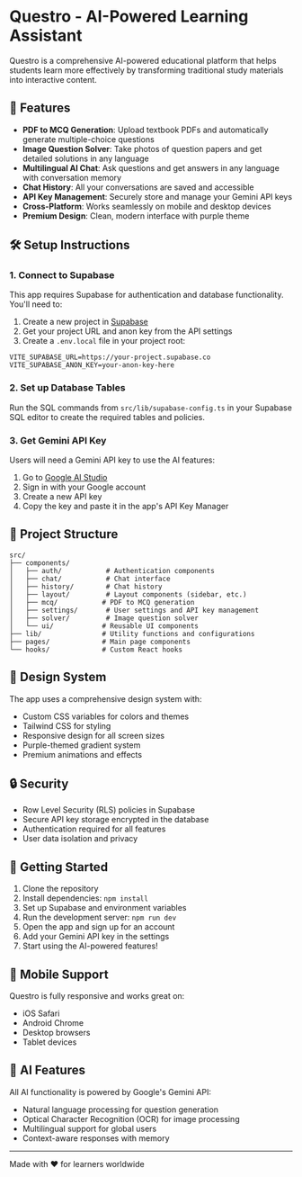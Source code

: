 # Questro - AI-Powered Learning Assistant

Questro is a comprehensive AI-powered educational platform that helps students learn more effectively by transforming traditional study materials into interactive content.

## 🚀 Features

- **PDF to MCQ Generation**: Upload textbook PDFs and automatically generate multiple-choice questions
- **Image Question Solver**: Take photos of question papers and get detailed solutions in any language
- **Multilingual AI Chat**: Ask questions and get answers in any language with conversation memory
- **Chat History**: All your conversations are saved and accessible
- **API Key Management**: Securely store and manage your Gemini API keys
- **Cross-Platform**: Works seamlessly on mobile and desktop devices
- **Premium Design**: Clean, modern interface with purple theme

## 🛠️ Setup Instructions

### 1. Connect to Supabase

This app requires Supabase for authentication and database functionality. You'll need to:

1. Create a new project in [Supabase](https://supabase.com)
2. Get your project URL and anon key from the API settings
3. Create a `.env.local` file in your project root:

```env
VITE_SUPABASE_URL=https://your-project.supabase.co
VITE_SUPABASE_ANON_KEY=your-anon-key-here
```

### 2. Set up Database Tables

Run the SQL commands from `src/lib/supabase-config.ts` in your Supabase SQL editor to create the required tables and policies.

### 3. Get Gemini API Key

Users will need a Gemini API key to use the AI features:

1. Go to [Google AI Studio](https://makersuite.google.com/app/apikey)
2. Sign in with your Google account
3. Create a new API key
4. Copy the key and paste it in the app's API Key Manager

## 📁 Project Structure

```
src/
├── components/
│   ├── auth/           # Authentication components
│   ├── chat/           # Chat interface
│   ├── history/        # Chat history
│   ├── layout/         # Layout components (sidebar, etc.)
│   ├── mcq/           # PDF to MCQ generation
│   ├── settings/       # User settings and API key management
│   ├── solver/         # Image question solver
│   └── ui/            # Reusable UI components
├── lib/               # Utility functions and configurations
├── pages/             # Main page components
└── hooks/             # Custom React hooks
```

## 🎨 Design System

The app uses a comprehensive design system with:
- Custom CSS variables for colors and themes
- Tailwind CSS for styling
- Responsive design for all screen sizes
- Purple-themed gradient system
- Premium animations and effects

## 🔒 Security

- Row Level Security (RLS) policies in Supabase
- Secure API key storage encrypted in the database
- Authentication required for all features
- User data isolation and privacy

## 🚀 Getting Started

1. Clone the repository
2. Install dependencies: `npm install`
3. Set up Supabase and environment variables
4. Run the development server: `npm run dev`
5. Open the app and sign up for an account
6. Add your Gemini API key in the settings
7. Start using the AI-powered features!

## 📱 Mobile Support

Questro is fully responsive and works great on:
- iOS Safari
- Android Chrome
- Desktop browsers
- Tablet devices

## 🤖 AI Features

All AI functionality is powered by Google's Gemini API:
- Natural language processing for question generation
- Optical Character Recognition (OCR) for image processing
- Multilingual support for global users
- Context-aware responses with memory

---

Made with ❤️ for learners worldwide
